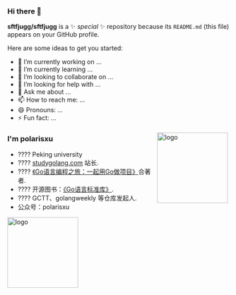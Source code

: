 ### Hi there 👋

**sftfjugg/sftfjugg** is a ✨ _special_ ✨ repository because its `README.md` (this file) appears on your GitHub profile.

Here are some ideas to get you started:

- 🔭 I’m currently working on ...
- 🌱 I’m currently learning ...
- 👯 I’m looking to collaborate on ...
- 🤔 I’m looking for help with ...
- 💬 Ask me about ...
- 📫 How to reach me: ...
- 😄 Pronouns: ...
- ⚡ Fun fact: ...

<img src="https://github-readme-stats.vercel.app/api?username=polaris1119&show_icons=true" alt="logo" height="160" align="right" style="margin: 5px; margin-bottom: 20px;" />
 
### I'm polarisxu
- ???? Peking university
- ???? [studygolang.com](https://studygolang.com) 站长.
- ???? [《Go语言编程之旅：一起用Go做项目》](https://u.jd.com/RMSbOS)合著者.
- ???? 开源图书：[《Go语言标准库》](https://github.com/polaris1119/The-Golang-Standard-Library-by-Example).
- ???? GCTT、golangweekly 等仓库发起人.
- 公众号：polarisxu
<img src="https://github-profile-trophy.vercel.app/?username=polaris1119&theme=flat&column=7" alt="logo" height="160" align="center" style="margin: auto; margin-bottom: 20px;" />
